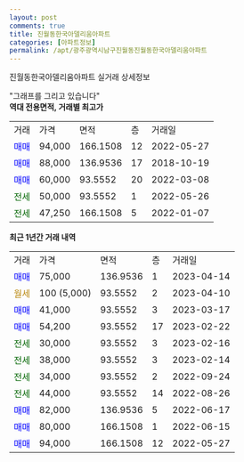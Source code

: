 ```yaml
---
layout: post
comments: true
title: 진월동한국아델리움아파트
categories: [아파트정보]
permalink: /apt/광주광역시남구진월동진월동한국아델리움아파트
---
```


진월동한국아델리움아파트 실거래 상세정보

<script type="text/javascript">
  google.charts.load('current', {'packages':['line', 'corechart']});
  google.charts.setOnLoadCallback(drawChart);

  function drawChart() {
    var data = new google.visualization.DataTable();
    data.addColumn('date', '거래일');
    data.addColumn('number', "매매");
    data.addColumn('number', "전세");
    data.addColumn('number', "전매");

    data.addRows([[new Date(Date.parse("2023-04-14")), 75000, null, null], [new Date(Date.parse("2023-04-10")), null, null, null], [new Date(Date.parse("2023-03-17")), 41000, null, null], [new Date(Date.parse("2023-02-22")), 54200, null, null], [new Date(Date.parse("2023-02-16")), null, 30000, null], [new Date(Date.parse("2023-02-14")), null, 38000, null], [new Date(Date.parse("2022-09-24")), null, 34000, null], [new Date(Date.parse("2022-08-26")), null, 44000, null], [new Date(Date.parse("2022-06-17")), 82000, null, null], [new Date(Date.parse("2022-06-15")), 80000, null, null], [new Date(Date.parse("2022-05-27")), 94000, null, null]]);

    var options = {
      hAxis: {
        format: 'yyyy/MM/dd'
      },    
      lineWidth: 0,
      pointsVisible: true,    
      title: '최근 1년간 유형별 실거래가 분포',
      legend: { position: 'bottom' }
    };

    var formatter = new google.visualization.NumberFormat({pattern:'###,###'} );
    formatter.format(data, 1);
    formatter.format(data, 2);
    
    setTimeout(function() {
        var chart = new google.visualization.LineChart(document.getElementById('columnchart_material'));
        chart.draw(data, (options));
        document.getElementById('loading').style.display = 'none';
    }, 200);
  }
</script>


<div id="loading" style="z-index:20; display: block; margin-left: 0px">"그래프를 그리고 있습니다"</div>
<div id="columnchart_material" style="width: 95%; margin-left: 0px; display: block"></div>
<!-- contents start -->
<b>역대 전용면적, 거래별 최고가</b>
<table class="sortable">
    <tr>
      <td>거래</td>
      <td>가격</td>
      <td>면적</td>
      <td>층</td>
      <td>거래일</td>
    </tr>
        <tr>
          <td><a style="color: blue">매매</a></td>
          <td>94,000</td>
          <td>166.1508</td>
          <td>12</td>
          <td>2022-05-27</td>
        </tr>            <tr>
          <td><a style="color: blue">매매</a></td>
          <td>88,000</td>
          <td>136.9536</td>
          <td>17</td>
          <td>2018-10-19</td>
        </tr>            <tr>
          <td><a style="color: blue">매매</a></td>
          <td>60,000</td>
          <td>93.5552</td>
          <td>20</td>
          <td>2022-03-08</td>
        </tr>        
        <tr>
              <td><a style="color: darkgreen">전세</a></td>
              <td>50,000</td>
              <td>93.5552</td>
              <td>1</td>
              <td>2022-05-26</td>
            </tr>            <tr>
              <td><a style="color: darkgreen">전세</a></td>
              <td>47,250</td>
              <td>166.1508</td>
              <td>5</td>
              <td>2022-01-07</td>
            </tr>        
    
</table>

<b>최근 1년간 거래 내역</b>

<table class="sortable">
    <tr>
      <td>거래</td>
      <td>가격</td>
      <td>면적</td>
      <td>층</td>
      <td>거래일</td>
    </tr>
    <tr>
      <td><a style="color: blue">매매</a></td>
      <td>75,000</td>
      <td>136.9536</td>
      <td>1</td>
      <td>2023-04-14</td>
    </tr>          <tr>
      <td><a style="color: darkgoldenrod">월세</a></td>
      <td>100 (5,000)</td>
      <td>93.5552</td>
      <td>2</td>
      <td>2023-04-10</td>
    </tr>          <tr>
      <td><a style="color: blue">매매</a></td>
      <td>41,000</td>
      <td>93.5552</td>
      <td>3</td>
      <td>2023-03-17</td>
    </tr>          <tr>
      <td><a style="color: blue">매매</a></td>
      <td>54,200</td>
      <td>93.5552</td>
      <td>17</td>
      <td>2023-02-22</td>
    </tr>          <tr>
      <td><a style="color: darkgreen">전세</a></td>
      <td>30,000</td>
      <td>93.5552</td>
      <td>3</td>
      <td>2023-02-16</td>
    </tr>          <tr>
      <td><a style="color: darkgreen">전세</a></td>
      <td>38,000</td>
      <td>93.5552</td>
      <td>3</td>
      <td>2023-02-14</td>
    </tr>          <tr>
      <td><a style="color: darkgreen">전세</a></td>
      <td>34,000</td>
      <td>93.5552</td>
      <td>2</td>
      <td>2022-09-24</td>
    </tr>          <tr>
      <td><a style="color: darkgreen">전세</a></td>
      <td>44,000</td>
      <td>93.5552</td>
      <td>14</td>
      <td>2022-08-26</td>
    </tr>          <tr>
      <td><a style="color: blue">매매</a></td>
      <td>82,000</td>
      <td>136.9536</td>
      <td>5</td>
      <td>2022-06-17</td>
    </tr>          <tr>
      <td><a style="color: blue">매매</a></td>
      <td>80,000</td>
      <td>166.1508</td>
      <td>1</td>
      <td>2022-06-15</td>
    </tr>          <tr>
      <td><a style="color: blue">매매</a></td>
      <td>94,000</td>
      <td>166.1508</td>
      <td>12</td>
      <td>2022-05-27</td>
    </tr>      </table>
<!-- contents end -->    

